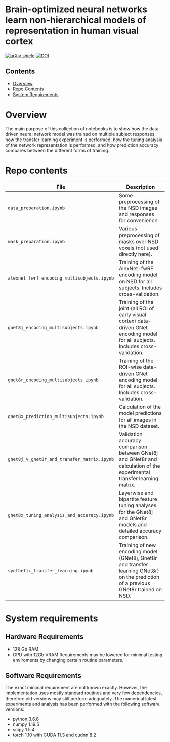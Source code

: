 # Brain-optimized neural networks learn non-hierarchical models of representation in human visual cortex

[![arXiv shield](https://img.shields.io/badge/bioRxiv-2022.01.21.477293v1-red)](https://www.biorxiv.org/content/10.1101/2022.01.21.477293v1)
[![DOI](https://img.shields.io/badge/DOI-2022.01.21.477293-blue)](https://doi.org/10.1101/2022.01.21.477293)

## Contents

- [Overview](#overview)
- [Repo Contents](#repo-contents)
- [System Requirements](#system-requirements)

# Overview

The main purpose of this collection of notebooks is to show how the data-driven neural network model was trained on multiple subject responses, how the transfer learning experiment is performed, how the tuning analysis of the network representation is performed, and how prediction accuracy compares between the different forms of training.

# Repo contents

| File | Description |
|------|-------------|
|`data_preparation.ipynb`| Some preprocessing of the NSD images and responses for convenience. |
|`mask_preparation.ipynb`| Various preprocessing of masks over NSD voxels (not used directly here).|
|`alexnet_fwrf_encoding_multisubjects.ipynb`| Training of the AlexNet-fwRF encoding model on NSD for all subjects. Includes cross-validation.| 
|`gnet8j_encoding_multisubjects.ipynb`| Training of the joint (all ROI of early visual cortex) data-driven GNet encoding model for all subjects. Includes cross-validation.|
|`gnet8r_encoding_multisubjects.ipynb`| Training of the ROI-wise data-driven GNet encoding model for all subjects. Includes cross-validation.|
|`gnet8x_prediction_multisubjects.ipynb`| Calculation of the model predictions for all images in the NSD dataset.|
|`gnet8j_v_gnet8r_and_transfer_matrix.ipynb`| Validation accuracy comparison between GNet8j and GNet8r and calculation of the experimental transfer learning matrix.|
|`gnet8x_tuning_analysis_and_accuracy.ipynb`| Layerwise and bipartite feature tuning analyses for the GNet8j and GNet8r models and detailed accuracy comparison.|
|`synthetic_transfer_learning.ipynb`| Training of new encoding model (GNet8j, Gnet8r and transfer learning GNet8r) on the prediction of a previous GNet8r trained on NSD. |

# System requirements
## Hardware Requirements
- 128 Gb RAM
- GPU with 12Gb VRAM
Requirements may be lowered for minimal testing enviroments by changing certain routine parameters.

## Software Requirements

The exact minimal requirement are not known exactly. However, the implementation uses mostly standard routines and very few dependencies, therefore old versions may still perform adequately. The numerical latest experiments and analysis has been performed with the following software versions:

- python 3.6.8
- numpy 1.19.5
- scipy 1.5.4
- torch 1.10 with CUDA 11.3 and cudnn 8.2


